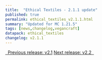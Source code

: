 ```yaml
---
title:  "Ethical Textiles - 2.1.1 update"
published: true
permalink: ethical_textiles_v2.1.1.html
summary: "Updated for MC 1.21.5"
tags: [news,changelog,vegancraft]
datapack: ethical_textiles
changelog: v2.1.1
---
```


<div class="btn-group">
    <a href="ethical_textiles_v2.1.html" role="button" class="btn btn-primary"><i class="fa fa-caret-left"></i>&nbsp; Previous release: v2.1</a>
    <a href="ethical_textiles_v2.2.html" role="button" class="btn btn-primary">Next release: v2.2 &nbsp;<i class="fa fa-caret-right"></i></a>
</div>